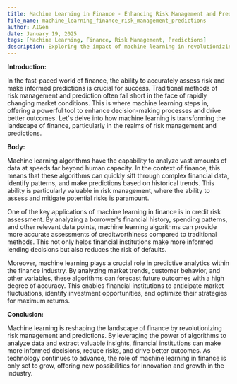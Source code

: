 ```yaml
---
title: Machine Learning in Finance - Enhancing Risk Management and Predictions
file_name: machine_learning_finance_risk_management_predictions
author: AIGen
date: January 19, 2025
tags: [Machine Learning, Finance, Risk Management, Predictions]
description: Exploring the impact of machine learning in revolutionizing risk management and predictions in the finance industry.
---
```


**Introduction:**

In the fast-paced world of finance, the ability to accurately assess risk and make informed predictions is crucial for success. Traditional methods of risk management and prediction often fall short in the face of rapidly changing market conditions. This is where machine learning steps in, offering a powerful tool to enhance decision-making processes and drive better outcomes. Let's delve into how machine learning is transforming the landscape of finance, particularly in the realms of risk management and predictions.

**Body:**

Machine learning algorithms have the capability to analyze vast amounts of data at speeds far beyond human capacity. In the context of finance, this means that these algorithms can quickly sift through complex financial data, identify patterns, and make predictions based on historical trends. This ability is particularly valuable in risk management, where the ability to assess and mitigate potential risks is paramount.

One of the key applications of machine learning in finance is in credit risk assessment. By analyzing a borrower's financial history, spending patterns, and other relevant data points, machine learning algorithms can provide more accurate assessments of creditworthiness compared to traditional methods. This not only helps financial institutions make more informed lending decisions but also reduces the risk of defaults.

Moreover, machine learning plays a crucial role in predictive analytics within the finance industry. By analyzing market trends, customer behavior, and other variables, these algorithms can forecast future outcomes with a high degree of accuracy. This enables financial institutions to anticipate market fluctuations, identify investment opportunities, and optimize their strategies for maximum returns.

**Conclusion:**

Machine learning is reshaping the landscape of finance by revolutionizing risk management and predictions. By leveraging the power of algorithms to analyze data and extract valuable insights, financial institutions can make more informed decisions, reduce risks, and drive better outcomes. As technology continues to advance, the role of machine learning in finance is only set to grow, offering new possibilities for innovation and growth in the industry.
